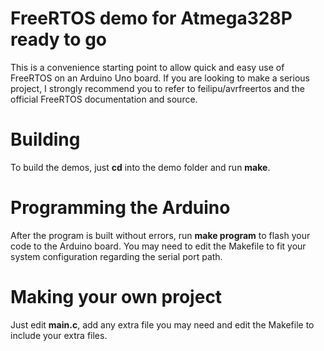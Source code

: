 # FreeRTOS demo for Atmega328P ready to go

This is a convenience starting point to allow quick and easy use of FreeRTOS on an Arduino Uno board. If you are looking to make a serious project, I strongly recommend you to refer to feilipu/avrfreertos and the official FreeRTOS documentation and source.

# Building

To build the demos, just **cd** into the demo folder and run **make**.

# Programming the Arduino

After the program is built without errors, run **make program** to flash your code to the Arduino board.
You may need to edit the Makefile to fit your system configuration regarding the serial port path.

# Making your own project

Just edit **main.c**, add any extra file you may need and edit the Makefile to include your extra files.
